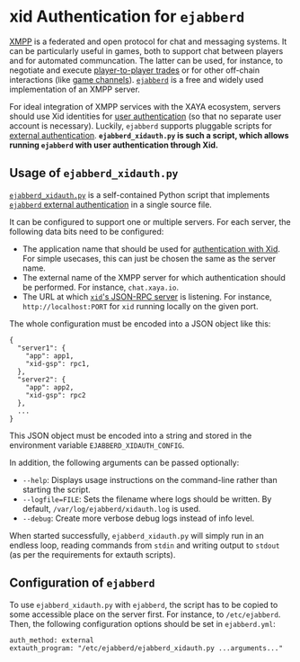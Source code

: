 # xid Authentication for `ejabberd`

[XMPP](https://xmpp.org/) is a federated and open protocol for
chat and messaging systems.  It can be particularly useful in games,
both to support chat between players and for automated communcation.
The latter can be used, for instance, to negotiate and execute
[player-to-player
trades](https://github.com/xaya/xaya/blob/master/doc/xaya/trading.md)
or for other off-chain interactions (like
[game channels](http://ledgerjournal.org/ojs/index.php/ledger/article/view/15)).
[`ejabberd`](https://www.ejabberd.im/) is a free and widely used
implementation of an XMPP server.

For ideal integration of XMPP services with the XAYA ecosystem, servers
should use Xid identities for [user authentication](../doc/auth.md)
(so that no separate user account is necessary).
Luckily, `ejabberd` supports pluggable scripts for
[external authentication](https://www.ejabberd.im/files/doc/dev.html#htoc9).
**`ejabberd_xidauth.py` is such a script, which allows running `ejabberd` with
user authentication through Xid.**

## Usage of `ejabberd_xidauth.py`

[`ejabberd_xidauth.py`](https://github.com/xaya/xid/blob/master/ejabberd/ejabberd_xidauth.py)
is a self-contained Python script that implements
[`ejabberd` external
authentication](https://www.ejabberd.im/files/doc/dev.html#htoc9)
in a single source file.

It can be configured to support one or multiple servers.  For each
server, the following data bits need to be configured:

- The application name that should be used for
  [authentication with Xid](../doc/auth.md).  For simple usecases, this can
  just be chosen the same as the server name.
- The external name of the XMPP server
  for which authentication should be performed.  For instance, `chat.xaya.io`.
- The URL at which
  [`xid`'s JSON-RPC server](../doc/rpc.md) is listening.
  For instance, `http://localhost:PORT` for `xid` running locally
  on the given port.

The whole configuration must be encoded into a JSON object like this:

    {
      "server1": {
        "app": app1,
        "xid-gsp": rpc1,
      },
      "server2": {
        "app": app2,
        "xid-gsp": rpc2
      },
      ...
    }

This JSON object must be encoded into a string and stored in the
environment variable `EJABBERD_XIDAUTH_CONFIG`.

In addition, the following arguments can be passed optionally:

- `--help`:  Displays usage instructions on the command-line rather than
  starting the script.
- `--logfile=FILE`:  Sets the filename where logs should be written.
  By default, `/var/log/ejabberd/xidauth.log` is used.
- `--debug`:  Create more verbose debug logs instead of info level.

When started successfully, `ejabberd_xidauth.py` will simply run in an
endless loop,
reading commands from `stdin` and writing output to `stdout` (as per the
requirements for extauth scripts).

## Configuration of `ejabberd`

To use `ejabberd_xidauth.py` with `ejabberd`, the script has to be
copied to some
accessible place on the server first.  For instance, to `/etc/ejabberd`.
Then, the following configuration options should be set in `ejabberd.yml`:

    auth_method: external
    extauth_program: "/etc/ejabberd/ejabberd_xidauth.py ...arguments..."
